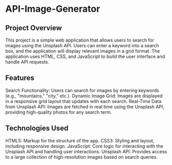 # API-Image-Generator

## Project Overview
This project is a simple web application that allows users to search for images using the Unsplash API. Users can enter a keyword into a search box, and the application will display relevant images in a grid format. The application uses HTML, CSS, and JavaScript to build the user interface and handle API requests.

## Features
Search Functionality: Users can search for images by entering keywords (e.g., "mountains," "city," etc.).
Dynamic Image Grid: Images are displayed in a responsive grid layout that updates with each search.
Real-Time Data from Unsplash API: Images are fetched in real time using the Unsplash API, providing high-quality photos for any search term.

## Technologies Used
HTML5: Markup for the structure of the app.
CSS3: Styling and layout, including responsive design.
JavaScript: Core logic for interacting with the Unsplash API and handling user interactions.
Unsplash API: Provides access to a large collection of high-resolution images based on search queries.
